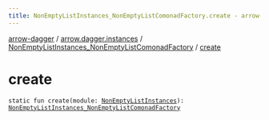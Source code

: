 ```yaml
---
title: NonEmptyListInstances_NonEmptyListComonadFactory.create - arrow-dagger
---
```


[arrow-dagger](../../index.html) / [arrow.dagger.instances](../index.html) / [NonEmptyListInstances_NonEmptyListComonadFactory](index.html) / [create](./create.html)

# create

`static fun create(module: `[`NonEmptyListInstances`](../-non-empty-list-instances/index.html)`): `[`NonEmptyListInstances_NonEmptyListComonadFactory`](index.html)